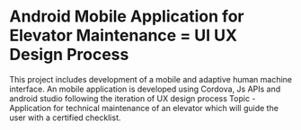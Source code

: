 # Android Mobile Application for Elevator Maintenance = UI UX Design Process
This project includes development of a mobile and adaptive human machine interface. An mobile application is developed using Cordova, Js APIs and android studio following the iteration of UX design process
Topic - Application for technical maintenance of an elevator which will guide the user with a certified checklist.

<h2></h2>
